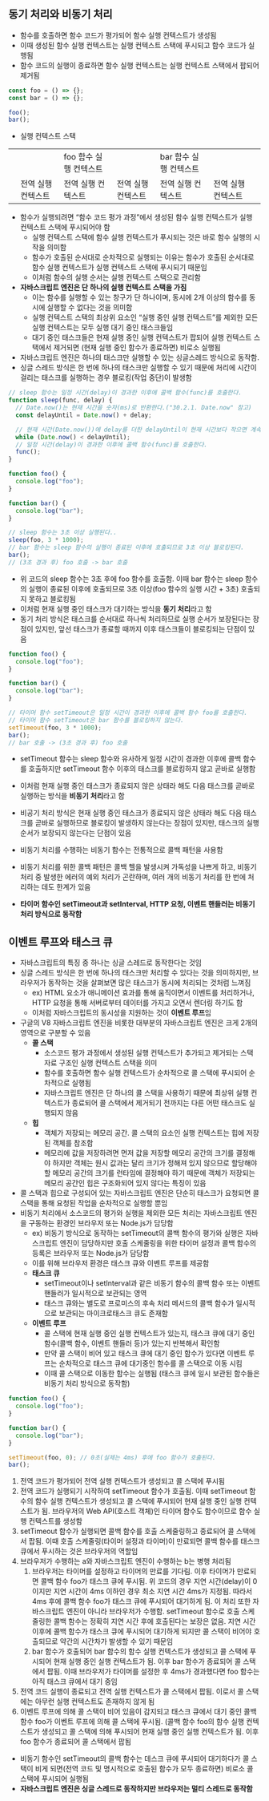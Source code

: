 ## 동기 처리와 비동기 처리

- 함수를 호출하면 함수 코드가 평가되어 함수 실행 컨텍스트가 생성됨
- 이때 생성된 함수 실행 컨텍스트는 실행 컨텍스트 스택에 푸시되고 함수 코드가 실행됨
- 함수 코드의 실행이 종료하면 함수 실행 컨텍스트는 실행 컨텍스트 스택에서 팝되어 제거됨

```jsx
const foo = () => {};
const bar = () => {};

foo();
bar();
```

- 실행 컨텍스트 스택

|     |                    |                        |                    |                        |                    |     |
| --- | ------------------ | ---------------------- | ------------------ | ---------------------- | ------------------ | --- |
|     |                    | foo 함수 실행 컨텍스트 |                    | bar 함수 실행 컨텍스트 |                    |     |
|     | 전역 실행 컨텍스트 | 전역 실행 컨텍스트     | 전역 실행 컨텍스트 | 전역 실행 컨텍스트     | 전역 실행 컨텍스트 |     |

- 함수가 실행되려면 “함수 코드 평가 과정”에서 생성된 함수 실행 컨텍스트가 실행 컨텍스트 스택에 푸시되어야 함
  - 실행 컨텍스트 스택에 함수 실행 컨텍스트가 푸시되는 것은 바로 함수 실행의 시작을 의미함
  - 함수가 호출된 순서대로 순차적으로 실행되는 이유는 함수가 호출된 순서대로 함수 실행 컨텍스트가 실행 컨텍스트 스택에 푸시되기 때문임
  - 이처럼 함수의 실행 순서는 실행 컨텍스트 스택으로 관리함
- **자바스크립트 엔진은 단 하나의 실행 컨텍스트 스택을 가짐**
  - 이는 함수를 실행할 수 있는 창구가 단 하나이며, 동시에 2개 이상의 함수를 동시에 실행할 수 없다는 것을 의미함
  - 실행 컨텍스트 스택의 최상위 요소인 “실행 중인 실행 컨텍스트”를 제외한 모든 실행 컨텍스트는 모두 실행 대기 중인 태스크들임
  - 대기 중인 태스크들은 현재 실행 중인 실행 컨텍스트가 팝되어 실행 컨텍스트 스택에서 제거되면 (현재 실행 중인 함수가 종료하면) 비로소 실행됨
- 자바스크립트 엔진은 하나의 태스크만 실행할 수 있는 싱글스레드 방식으로 동작함.
- 싱글 스레드 방식은 한 번에 하나의 태스크만 실행할 수 있기 때문에 처리에 시간이 걸리는 태스크를 실행하는 경우 블로킹(작업 중단)이 발생함

```jsx
// sleep 함수는 일정 시간(delay)이 경과한 이후에 콜백 함수(func)를 호출한다.
function sleep(func, delay) {
  // Date.now()는 현재 시간을 숫자(ms)로 반환한다.("30.2.1. Date.now" 참고)
  const delayUntil = Date.now() + delay;

  // 현재 시간(Date.now())에 delay를 더한 delayUntil이 현재 시간보다 작으면 계속 반복한다.
  while (Date.now() < delayUntil);
  // 일정 시간(delay)이 경과한 이후에 콜백 함수(func)를 호출한다.
  func();
}

function foo() {
  console.log("foo");
}

function bar() {
  console.log("bar");
}

// sleep 함수는 3초 이상 실행된다..
sleep(foo, 3 * 1000);
// bar 함수는 sleep 함수의 실행이 종료된 이후에 호출되므로 3초 이상 블로킹된다.
bar();
// (3초 경과 후) foo 호출 -> bar 호출
```

- 위 코드의 sleep 함수는 3초 후에 foo 함수를 호출함. 이때 bar 함수는 sleep 함수의 실행이 종료된 이후에 호출되므로 3초 이상(foo 함수의 실행 시간 + 3초) 호출되지 못하고 블로킹됨
- 이처럼 현재 실행 중인 태스크가 대기하는 방식을 **동기 처리**라고 함
- 동기 처리 방식은 태스크를 순서대로 하나씩 처리하므로 실행 순서가 보장된다는 장점이 있지만, 앞선 태스크가 종료할 때까지 이후 태스크들이 블로킹되는 단점이 있음

```jsx
function foo() {
  console.log("foo");
}

function bar() {
  console.log("bar");
}

// 타이머 함수 setTimeout은 일정 시간이 경과한 이후에 콜백 함수 foo를 호출한다.
// 타이머 함수 setTimeout은 bar 함수를 블로킹하지 않는다.
setTimeout(foo, 3 * 1000);
bar();
// bar 호출 -> (3초 경과 후) foo 호출
```

- setTimeout 함수는 sleep 함수와 유사하게 일정 시간이 경과한 이후에 콜백 함수를 호출하지만 setTimeout 함수 이후의 태스크를 블로킹하지 않고 곧바로 실행함
- 이처럼 현재 실행 중인 태스크가 종료되지 않은 상태라 해도 다음 태스크를 곧바로 실행하는 방식을 **비동기 처리**라고 함
- 비공기 처리 방식은 현재 실행 중인 태스크가 종료되지 않은 상태라 해도 다음 태스크를 곧바로 실행하므로 블로킹이 발생하지 않는다는 장점이 있지만, 태스크의 실행 순서가 보장되지 않는다는 단점이 있음

- 비동기 처리를 수행하는 비동기 함수는 전통적으로 콜백 패턴을 사용함
- 비동기 처리를 위한 콜백 패턴은 콜백 헬을 발생시켜 가독성을 나쁘게 하고, 비동기 처리 중 발생한 에러의 예외 처리가 곤란하며, 여러 개의 비동기 처리를 한 번에 처리하는 데도 한계가 있음
- **타이머 함수인 setTimeout과 setInterval, HTTP 요청, 이벤트 핸들러는 비동기 처리 방식으로 동작함**

## 이벤트 루프와 태스크 큐

- 자바스크립트의 특징 중 하나는 싱글 스레드로 동작한다는 것임
- 싱글 스레드 방식은 한 번에 하나의 태스크만 처리할 수 있다는 것을 의미하지만, 브라우저가 동작하는 것을 살펴보면 많은 태스크가 동시에 처리되는 것처럼 느껴짐
  - ex) HTML 요소가 애니메이션 효과를 통해 움직이면서 이벤트를 처리하거나, HTTP 요청을 통해 서버로부터 데이터를 가지고 오면서 렌더링 하기도 함
  - 이처럼 자바스크립트의 동시성을 지원하는 것이 **이벤트 루프**임
- 구글의 V8 자바스크립트 엔진을 비롯한 대부분의 자바스크립트 엔진은 크게 2개의 영역으로 구분할 수 있음
  - **콜 스택**
    - 소스코드 평가 과정에서 생성된 실행 컨텍스트가 추가되고 제거되는 스택 자료 구조인 실행 컨텍스트 스택을 의미
    - 함수를 호출하면 함수 실행 컨텍스트가 순차적으로 콜 스택에 푸시되어 순차적으로 실행됨
    - 자바스크립트 엔진은 단 하나의 콜 스택을 사용하기 때문에 최상위 실행 컨텍스트가 종료되어 콜 스택에서 제거되기 전까지는 다른 어떤 태스크도 실행되지 않음
  - **힙**
    - 객체가 저장되는 메모리 공간. 콜 스택의 요소인 실행 컨텍스트는 힙에 저장된 객체를 참조함
    - 메모리에 값을 저장하려면 먼저 값을 저장할 메모리 공간의 크기를 결정해야 하지만 객체는 원시 값과는 달리 크기가 정해져 있지 않으므로 할당해야 할 메모리 공간의 크기를 런타임에 결정해야 하기 때문에 객체가 저장되는 메모리 공간인 힙은 구조화되어 있지 않다는 특징이 있음
- 콜 스택과 힙으로 구성되어 있는 자바스크립트 엔진은 단순히 태스크가 요청되면 콜 스택을 통해 요청된 작업을 순차적으로 실행할 뿐임
- 비동기 처리에서 소스코드의 평가와 실행을 제외한 모든 처리는 자바스크립트 엔진을 구동하는 환경인 브라우저 또는 Node.js가 담당함
  - ex) 비동기 방식으로 동작하는 setTimeout의 콜백 함수의 평가와 실행은 자바스크립트 엔진이 담당하지만 호출 스케줄링을 위한 타이머 설정과 콜백 함수의 등록은 브라우저 또는 Node.js가 담당함
  - 이를 위해 브라우저 환경은 태스크 큐와 이벤트 루프를 제공함
  - **태스크 큐**
    - setTimeout이나 setInterval과 같은 비동기 함수의 콜백 함수 또는 이벤트 핸들러가 일시적으로 보관되는 영역
    - 태스크 큐와는 별도로 프로미스의 후속 처리 메서드의 콜백 함수가 일시적으로 보관되는 마이크로태스크 큐도 존재함
  - **이벤트 루프**
    - 콜 스택에 현재 실행 중인 실행 컨텍스트가 있는지, 태스크 큐에 대기 중인 함수(콜백 함수, 이벤트 핸들러 등)가 있는지 반복해서 확인함
    - 만약 콜 스택이 비어 있고 태스크 큐에 대기 중인 함수가 있다면 이벤트 루프는 순차적으로 태스크 큐에 대기중인 함수를 콜 스택으로 이동 시킴
    - 이때 콜 스택으로 이동한 함수는 실행됨 (태스크 큐에 일시 보관된 함수들은 비동기 처리 방식으로 동작함)

```jsx
function foo() {
  console.log("foo");
}

function bar() {
  console.log("bar");
}

setTimeout(foo, 0); // 0초(실제는 4ms) 후에 foo 함수가 호출된다.
bar();
```

1. 전역 코드가 평가되어 전역 실행 컨텍스트가 생성되고 콜 스택에 푸시됨
2. 전역 코드가 실행되기 시작하여 setTimeout 함수가 호출됨. 이때 setTimeout 함수의 함수 실행 컨텍스트가 생성되고 콜 스택에 푸시되어 현재 실행 중인 실행 컨텍스트가 됨. 브라우저의 Web API(호스트 객체)인 타이머 함수도 함수이므로 함수 실행 컨텍스트를 생성함
3. setTimeout 함수가 실행되면 콜백 함수를 호출 스케줄링하고 종료되어 콜 스택에서 팝됨. 이때 호출 스케줄링(타이머 설정과 타이머)이 만료되면 콜백 함수를 태스크 큐에서 푸시하는 것은 브라우저의 역할임
4. 브라우저가 수행하는 a와 자바스크립트 엔진이 수행하는 b는 병행 처리됨
   1. 브라우저는 타이머를 설정하고 타이머의 만료를 기다림. 이후 타이머가 만료되면 콜백 함수 foo가 태스크 큐에 푸시됨. 위 코드의 경우 지연 시간(delay)이 0이지만 지연 시간이 4ms 이하인 경우 최소 지연 시간 4ms가 지정됨. 따라서 4ms 후에 콜백 함수 foo가 태스크 큐에 푸시되어 대기하게 됨. 이 처리 또한 자바스크립트 엔진이 아니라 브라우저가 수행함. setTimeout 함수로 호출 스케줄링한 콜백 함수는 정확히 지연 시간 후에 호출된다는 보장은 없음. 지연 시간 이후에 콜백 함수가 태스크 큐에 푸시되어 대기하게 되지만 콜 스택이 비어야 호출되므로 약간의 시간차가 발생할 수 있기 때문임
   2. bar 함수가 호출되어 bar 함수의 함수 실행 컨텍스트가 생성되고 콜 스택에 푸시되어 현재 실행 중인 실행 컨텍스트가 됨. 이후 bar 함수가 종료되어 콜 스택에서 팝됨. 이때 브라우저가 타이머를 설정한 후 4ms가 경과했다면 foo 함수는 아직 태스크 큐에서 대기 중임
5. 전역 코드 실행이 종료되고 전역 실행 컨텍스트가 콜 스택에서 팝됨. 이로서 콜 스택에는 아무런 실행 컨텍스트도 존재하지 않게 됨
6. 이벤트 루프에 의해 콜 스택이 비어 있음이 감지되고 태스크 큐에서 대기 중인 콜백 함수 foo가 이벤트 루프에 의해 콜 스택에 푸시됨. (콜백 함수 foo의 함수 실행 컨텍스트가 생성되고 콜 스택에 의해 푸시되어 현재 실행 중인 실행 컨텍스트가 됨. 이후 foo 함수가 종료되어 콜 스택에서 팝됨

- 비동기 함수인 setTimeout의 콜백 함수는 데스크 큐에 푸시되어 대기하다가 콜 스택이 비게 되면(전역 코드 및 명시적으로 호출된 함수가 모두 종료하면) 비로소 콜 스택에 푸시되어 실행됨
- **자바스크립트 엔진은 싱글 스레드로 동작하지만 브라우저는 멀티 스레드로 동작함**
